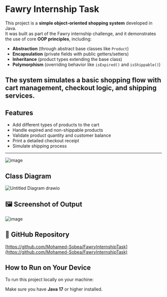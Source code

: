 #  Fawry Internship Task

This project is a **simple object-oriented shopping system** developed in Java.  
It was built as part of the Fawry internship challenge, and it demonstrates the use of core **OOP principles**, including:

- **Abstraction** (through abstract base classes like `Product`)
- **Encapsulation** (private fields with public getters/setters)
- **Inheritance** (product types extending the base class)
- **Polymorphism** (overriding behavior like `isExpired()` and `isShippable()`)

The system simulates a basic shopping flow with cart management, checkout logic, and shipping services.
---

##  Features

- Add different types of products to the cart
- Handle expired and non-shippable products
- Validate product quantity and customer balance
- Print a detailed checkout receipt
- Simulate shipping process

---


![image](https://github.com/user-attachments/assets/e70662ca-ad8f-463f-b15d-976d26712f6d)



## Class Diagram
![Untitled Diagram drawio](https://github.com/user-attachments/assets/e125ab61-40f1-435a-8fd7-e2e2837086b0)



## 🖼️ Screenshot of Output

![image](https://github.com/user-attachments/assets/61fbcff2-85b5-471a-bb91-83718ebcb565)

## 🔗 GitHub Repository

[https://github.com/Mohamed-Sobea/FawryInternshipTask](https://github.com/Mohamed-Sobea/FawryInternshipTask)

##  How to Run on Your Device

To run this project locally on your machine:

Make sure you have **Java 17** or higher installed.



